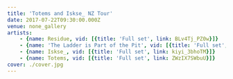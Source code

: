 ```yaml
---
title: 'Totems and Iskse_ NZ Tour'
date: 2017-07-22T09:30:00.000Z
venue: none_gallery
artists:
    - {name: Residue, vid: [{title: 'Full set', link: BLv4Tj_PZ0w}]}
    - {name: 'The Ladder is Part of the Pit', vid: [{title: 'Full set', link: Wh0L3xwWdIs}]}
    - {name: Iskse_, vid: [{title: 'Full set', link: kiyi_3bhoTM}]}
    - {name: Totems, vid: [{title: 'Full set', link: ZWzIX7SWbuU}]}
cover: ./cover.jpg
---
```

